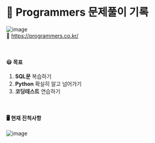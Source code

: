 <h1> 🏫 Programmers 문제풀이 기록 </h1>

![image](https://user-images.githubusercontent.com/124337933/233113426-cd65cfd2-da9a-4ace-a88c-d192c656a248.png)
<br>
📌 https://programmers.co.kr/

<br>

<h4> 😃 목표 </h4>

1. **SQL문** 복습하기 
2. **Python** 확실히 알고 넘어가기
3. **코딩테스트** 연습하기

<br>

#### 🖥️ 현재 진척사항

![image](https://user-images.githubusercontent.com/124337933/233113817-482369d3-e8e2-4e4e-abd3-58c79ca24508.png)
